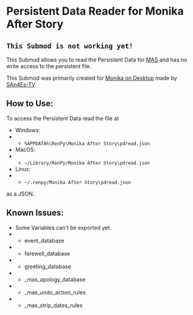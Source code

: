 # Persistent Data Reader for Monika After Story
## **``This Submod is not working yet!``**
This Submod allows you to read the Persistent Data for [MAS](https://www.monikaafterstory.com/) and has no write access to the persistent file.

This Submod was primarily created for [Monika on Desktop](https://github.com/SAn4Es-TV/MonikaOnDesktop) made by [SAn4Es-TV](https://github.com/SAn4Es-TV).

## How to Use:
To access the Persistent Data read the file at 
- Windows:
- - `%APPDATA%\RenPy\Monika After Story\pdread.json`
- MacOS:
- - `~/Library/RenPy/Monika After Story\pdread.json`
- Linux:
- - `~/.renpy/Monika After Story\pdread.json`

as a JSON.

## Known Issues:
- Some Variables can't be exported yet.
- - event_database
- - farewell_database
- - greeting_database
- - _mas_apology_database
- - _mas_undo_action_rules
- - _mas_strip_dates_rules
